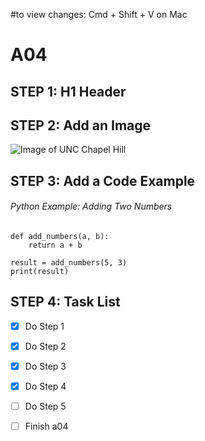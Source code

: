 #to view changes: Cmd + Shift + V on Mac
# A04
## STEP 1: H1 Header
## STEP 2: Add an Image
![Image of UNC Chapel Hill](https://www.unc.edu/wp-content/uploads/2022/04/hero-011921_CampusScenes1753.jpg)

## STEP 3: Add a Code Example
###### Python Example: Adding Two Numbers

```
def add_numbers(a, b):
    return a + b

result = add_numbers(5, 3)
print(result)
```
## STEP 4: Task List

- [x] Do Step 1
- [x] Do Step 2
- [x] Do Step 3
- [x] Do Step 4
- [ ] Do Step 5
- [ ] Finish a04




